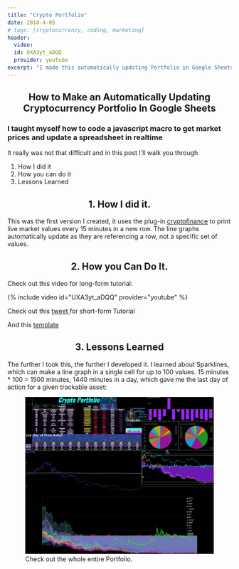 ```yaml
---
title: "Crypto Portfolio"
date: 2018-4-05
# tags: [cryptocurrency, coding, marketing]
header:
  video:
  id: UXA3yt_aDQQ
  provider: youtube
excerpt: "I made this automatically updating Portfolio in Google Sheets"
---
```

<center>
<h2> How to Make an Automatically Updating Cryptocurrency Portfolio In Google Sheets </h2>
</center>
<h3>
I taught myself how to code a javascript macro to get market prices and update a spreadsheet in realtime
</h3>
<p>
It really was not that difficult and in this post I'll walk you through


<ol type = "1">
<li>How I did it</li>
<li>How you can do it</li>
<li>Lessons Learned</li>
</ol>
</p>

<center><h2>1. How I did it.</h2></center>
This was the first version I created, it uses the plug-in <a href="https://chrome.google.com/webstore/detail/cryptofinance/bhjnahcnhemcnnenhgbmmdapapblnlcn?hl=en">cryptofinance</a> to print live market values every 15 minutes in a new row. The line graphs automatically update as they are referencing a row, not a specific set of values.

<center><h2>2. How you Can Do It.</h2></center>
Check out this video for long-form tutorial:

{% include video id="UXA3yt_aDQQ" provider="youtube" %}

Check out this <a href="https://twitter.com/PenBercifield/status/981960801148907520"> tweet </a> for short-form Tutorial

And this <a href="https://docs.google.com/spreadsheets/d/1iglXYQJzkn90lDUBbFkFuGX3haGNX55k_-frwo9f5VU/edit?usp=sharing">template</a>

<center><h2>3. Lessons Learned</h2></center>
The further I took this, the further I developed it. I learned about Sparklines, which can make a line graph in a single cell for up to 100 values. 15 minutes * 100 = 1500 minutes, 1440 minutes in a day, which gave me the last day of action for a given trackable asset:

<figure class="align-center">
  <img src="/images/crypto.png" alt="">
  <figcaption>Check out the whole entire Portfolio.</figcaption>
</figure>
